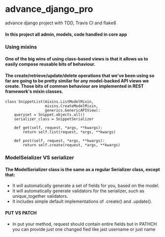 # advance_django_pro
advance django project with TDD, Travis CI and flake8

#### In this project all admin, models, code handled in core app

### Using mixins
#### One of the big wins of using class-based views is that it allows us to easily compose reusable bits of behaviour.
#### The create/retrieve/update/delete operations that we've been using so far are going to be pretty similar for any model-backed API views we create. Those bits of common behaviour are implemented in REST framework's mixin classes.
```
class SnippetList(mixins.ListModelMixin,
                  mixins.CreateModelMixin,
                  generics.GenericAPIView):
    queryset = Snippet.objects.all()
    serializer_class = SnippetSerializer

    def get(self, request, *args, **kwargs):
        return self.list(request, *args, **kwargs)

    def post(self, request, *args, **kwargs):
        return self.create(request, *args, **kwargs)
```

### ModelSeializer VS serializer
#### The ModelSerializer class is the same as a regular Serializer class, except that:
* It will automatically generate a set of fields for you, based on the model.
* It will automatically generate validators for the serializer, such as unique_together validators.
* It includes simple default implementations of .create() and .update().
#### PUT VS PATCH
* In put your method, request should contain entire fields but in PATHCH you can provide just one changed fied like jast username or just name

